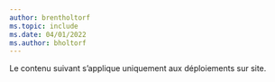 ```yaml
---
author: brentholtorf
ms.topic: include
ms.date: 04/01/2022
ms.author: bholtorf
---
```

Le contenu suivant s’applique uniquement aux déploiements sur site.